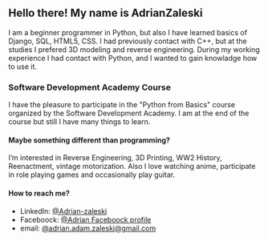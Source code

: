 <h2>Hello there! My name is AdrianZaleski</h2>

I am a beginner programmer in Python, but also I have learned basics of Django, SQL, HTML5, CSS. 
I had previously contact with C++, but at the studies I prefered 3D modeling and reverse engineering. During my working experience I had contact with Python, and I wanted to gain knowladge how to use it. 
 

<h3>Software Development Academy Course</h3>
I have the pleasure to participate in the "Python from Basics" course organized by the Software Development Academy. I am at the end of the course but still I have many things to learn. 


<h4>Maybe something different than programming?</h4>
I’m interested in Reverse Engineering, 3D Printing, WW2 History, Reenactment, vintage motorization.  
Also I love watching anime, participate in role playing games and occasionally play guitar.

<h4>How to reach me?</h4>
<ul>
  <li> LinkedIn: <a href="https://www.linkedin.com/in/adrian-zaleski/"> @Adrian-zaleski </a></li>
  <li> Faceboock: <a href="https://www.facebook.com/adrian.zaleski.5"> @Adrian Faceboock profile </a></li>
  <li> email: <adress><a href="mailto:adrian.adam.zaleski@gmail.com">@adrian.adam.zaleski@gmail.com</a></address>  </li>
</ul>

<!---
AdrianZaleski/AdrianZaleski is a ✨ special ✨ repository because its `README.md` (this file) appears on your GitHub profile.
You can click the Preview link to take a look at your changes.
--->
